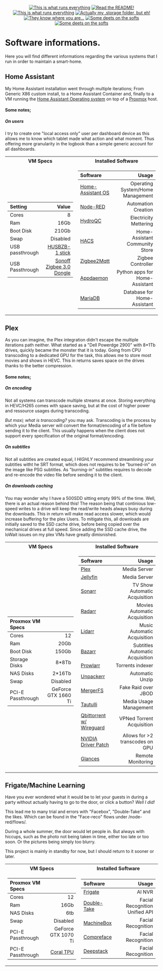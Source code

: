 <p align="center">
<a href="/documentation/hardware.md"><img src="https://img.shields.io/badge/Hardware%20Specifications-purple" alt="This is what runs everything"></a> <a href="/node-red/"><img src="https://img.shields.io/badge/Nodered%20Flows-red" alt="Read the README!"></a> 
<a href="/documentation/zigbee.md"><img src="https://img.shields.io/badge/Zigbee%20Devices-green" alt="This is what runs everything"></a>  <a href="/.storage/"><img src="https://img.shields.io/badge/Lovelace%20Interfaces-orange" alt="Actually my .storage folder, but eh!"></a>
<a href="/documentation/indoor_localization.md"><img src="https://img.shields.io/badge/Indoor%20Localization-blue" alt="They know where you are..."></a> 
<a href="/documentation/software.md"><img src="https://img.shields.io/badge/Software%20Usage-cyan" alt="Some deets on the softs"></a> <a href="/documentation/wifi.md"><img src="https://img.shields.io/badge/Networking-violet" alt="Some deets on the softs"></a> <br></p></p>

# Software informations.

Here you will find different informations regarding the various systems that I run in order to maintain a smart-home.

## Home Assistant

My Home Assistant installation went through multiple iterations;
From Generic X86 custom install, to a Home Assistant Container and, finally to a VM running the [Home Assistant Operating system](https://www.home-assistant.io/installation/generic-x86-64#install-home-assistant-operating-system) on top of a [Proxmox](https://www.proxmox.com/en/) host.

#### Some notes;

##### On users
I try to create one "local access only" user per dashboard device as this allows me to know which tablet made what action and what moment. Thus offering more granularity in the logbook than a simple generic account for all dashboards.

<table>
<tr><th> VM Specs </th><th> Installed Software </th></tr>
<tr><td>

| Setting | Value |
| :----- | -----------: |
|Cores| 8 | 
|Ram |  16Gb |
|Boot Disk| 210Gb | 
|Swap |  Disabled |
| USB passthrough | [HUSBZB-1 stick](https://www.amazon.ca/-/fr/QuickStick-Combo-HUSBZB-1-Nortek-Cert/dp/B0157GOEA8/ref=sr_1_5?__mk_fr_CA=%C3%85M%C3%85%C5%BD%C3%95%C3%91&crid=2JP8XY8SQ0LKQ&keywords=nortek&qid=1676432194&s=hi&sprefix=nortek%2Ctools%2C79&sr=1-5)|
|USB Passthrough |[Sonoff Zigbee 3.0 Dongle](https://sonoff.tech/product/gateway-and-sensors/sonoff-zigbee-3-0-usb-dongle-plus-p/) |

</td><td>

| Software | Usage |
| :----- | -----------: |
|[Home-Assistant OS](https://www.home-assistant.io/installation/generic-x86-64#install-home-assistant-operating-system)| Operating System/Home Management |
|[Node-RED](https://nodered.org/)| Automation Creation  | 
|[HydroQC](https://hydroqc.ca/)| Electricity Mettering  | 
|[HACS](https://hacs.xyz/)| Home-Assistant Community Store  | 
|[Zigbee2Mqtt](https://www.zigbee2mqtt.io/)| Zigbee Controller | 
|[Appdaemon](https://appdaemon.readthedocs.io/en/latest/)| Python apps for Home-Assistant | 
|[MariaDB](https://mariadb.org/)| Database for Home-Assistant | 

</td></tr> </table>


## Plex
As you can imagine, the Plex integration didn't escape the multiple iterations path neither.
What started as a "Dell Powerdge 2900" with 8*1Tb drives, quickly became the monster that it is today. Going from CPU transcoding to a dedicated GPU for the task, this allows me to store most movies and shows in HEVC. This in returns saves space on the drives thanks to the better compression.


#### Some notes;

##### On encoding
Not all systems can transcode multiple streams at once. Storing everything in HEVC/H265 comes with space saving, but at the cost of higher power and ressource usages during transcoding.

*But maxi; what is transcoding?* you may ask. Transcoding is the process by which your Media server will convert the format/encoding of a file before sending it to the client. This usually happens when the client does not support every specification of the original format/encoding.


##### On subtitles
Not all subtitles are created equal, I *HIGHLY* recommend streamlining your subtitles witht he SRT format, which does not requires to be "burned-in" on the image like PSG subtitles. As "burning-in" subtitles requires to decode and re-encode the video file before sending it to the client.

##### On downloads caching
You may wonder why I have a 500SDD sitting empty 99% of the time. Well, there is an actual reason behind this! 
The reason being that continious low-speed writes to a drive will keep the read/write heads always busy during the downloads. This in return will make read access slower, which would increase buffering for the plex Users. 
To mitigate this, all downloads are initially saved to the SSD cache drive, before being copied over the mechanical drives at full speed.
Since adding the SSD cache drive, the IoWait issues on my plex VMs have greatly dimisnished.



<table>
<tr><th> VM Specs </th><th> Installed Software </th></tr>
<tr><td>

| Proxmox VM Specs |  |
| :----- | -----------: |
|Cores| 12 | 
|Ram |  20Gb |
|Boot Disk| 150Gb | 
|Storage Disks| 8*8Tb |
|NAS Disks|2*16Tb|
|Swap |  Disabled |
|PCI-E Passthrough|GeForce GTX 1660 Ti| 
</td><td>

| Software | Usage |
| :----- | -----------: |
|[Plex](https://plex.tv/)| Media Server  | 
|[Jellyfin](https://jellyfin.org/)| Media Server  | 
|[Sonarr](https://sonarr.tv/)| TV Show Automatic Acquisition  | 
|[Radarr](https://radarr.video/)| Movies Automatic Acquisition  | 
|[Lidarr](https://github.com/Lidarr/Lidarr)| Music Automatic Acquisition  | 
|[Bazarr](https://www.bazarr.media/)| Subtitles Automatic Acquisition  | 
|[Prowlarr](https://github.com/Prowlarr/Prowlarr) |  Torrents indexer |
|[Unpackerr](https://github.com/Unpackerr/unpackerr)| Automatic Unzip | 
|[MergerFS](https://github.com/trapexit/mergerfs) |  Fake Raid over JBOD |
|[Tautulli](https://tautulli.com/) | Media Usage Management |
| [Qbittorrent w/ Wireguard](https://hotio.dev/containers/qbittorrent/) |VPNed Torrent Acquisition |
| [NVIDIA Driver Patch](https://github.com/keylase/nvidia-patch) | Allows for >2 transcodes on GPU|
|[Glances](https://nicolargo.github.io/glances/)| Remote Monitoring | 

</td></tr> </table>

## Frigate/Machine Learning

Have you ever wondered what it would be to let your guests in during a party without actually having to go to the door, or click a button? *Well I did!*

This lead me to many trial and errors with "Facebox", "Double-Take" and the likes.
Which can be found in the "Face-reco" flows under /node-red/flows/.

During a whole summer, the door would let people in. But always with hiccups, such as the photo not being taken in time, either too late or too soon. Or the pictures being simply too blurry.

This project is mainly in standby for now, but I should return to it sooner or later. 



<table>
<tr><th> VM Specs </th><th> Installed Software </th></tr>
<tr><td>


| Proxmox VM Specs |  |
| :----- | -----------: |
|Cores| 12 | 
|Ram |  16Gb |
|NAS Disks| 6tb |
|Swap |  Disabled |
|PCI-E Passthrough| GeForce GTX 1070 Ti | 
|PCI-E Passthrough |[Coral TPU](https://coral.ai/products/accelerator/) |
</td><td>

| Software | Usage |
| :----- | -----------: |
|[Frigate](https://frigate.video/)| AI NVR  | 
|[Double-Take](https://github.com/jakowenko/double-take)| Facial Recognition Unified API | 
|[MachineBox](https://machinebox.io/)| Facial Recognition | 
|[Compreface](https://github.com/exadel-inc/CompreFace)| Facial Recognition | 
|[Deepstack](https://github.com/johnolafenwa/DeepStack)| Facial Recognition | 

</td></tr> </table>


